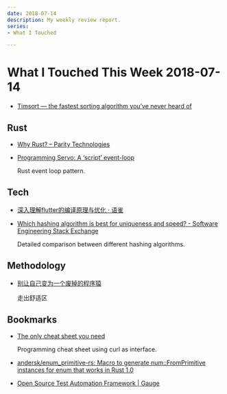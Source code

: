 ```yaml
---
date: 2018-07-14
description: My weekly review report.
series:
- What I Touched

---
```


# What I Touched This Week 2018-07-14


* [Timsort — the fastest sorting algorithm you’ve never heard of](https://hackernoon.com/timsort-the-fastest-sorting-algorithm-youve-never-heard-of-36b28417f399)

## Rust

* [Why Rust? – Parity Technologies](https://medium.com/paritytech/why-rust-846fd3320d3f)
* [Programming Servo: A ‘script’ event-loop](https://medium.com/programming-servo/programming-servo-the-script-event-loop-be687b985b3e)

    Rust event loop pattern.

<!--more-->

## Tech
* [深入理解flutter的编译原理与优化 · 语雀](https://yuque.com/xytech/flutter/sh4fbm)
* [Which hashing algorithm is best for uniqueness and speed? - Software Engineering Stack Exchange](https://softwareengineering.stackexchange.com/a/145633/44162)

    Detailed comparison between different hashing algorithms.

## Methodology

* [别让自己变为一个废掉的程序猿](https://mp.weixin.qq.com/s/yzzf6WkTzfVW-299D4MObQ)

    走出舒适区

## Bookmarks

* [The only cheat sheet you need](https://cheat.sh)

    Programming cheat sheet using curl as interface.

* [andersk/enum_primitive-rs: Macro to generate num::FromPrimitive instances for enum that works in Rust 1.0](https://github.com/andersk/enum_primitive-rs)
* [Open Source Test Automation Framework | Gauge](https://gauge.org/)

